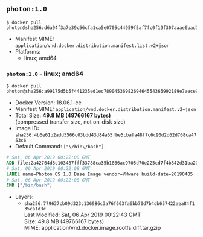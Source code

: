 ## `photon:1.0`

```console
$ docker pull photon@sha256:d6a94f3a7e39c56cfa1ca5e0705c44959f5af7fc0f19f307aaae6bad1b52bfd7
```

-	Manifest MIME: `application/vnd.docker.distribution.manifest.list.v2+json`
-	Platforms:
	-	linux; amd64

### `photon:1.0` - linux; amd64

```console
$ docker pull photon@sha256:a99175d5b5f441235ed1ec7890453698269464554365992189e7aece96e25bc9
```

-	Docker Version: 18.06.1-ce
-	Manifest MIME: `application/vnd.docker.distribution.manifest.v2+json`
-	Total Size: **49.8 MB (49766167 bytes)**  
	(compressed transfer size, not on-disk size)
-	Image ID: `sha256:4b6e61b2add5566c03bdd43d84a65fbe5cbafa48f7c6c90d2d62d768ca4753c6`
-	Default Command: `["\/bin\/bash"]`

```dockerfile
# Sat, 06 Apr 2019 00:22:08 GMT
ADD file:2a42764d8c103487fff33788ca35b1866ac9705d70e225cd7f4b842d31ba207f in / 
# Sat, 06 Apr 2019 00:22:08 GMT
LABEL name=Photon OS 1.0 Base Image vendor=VMware build-date=20190405
# Sat, 06 Apr 2019 00:22:08 GMT
CMD ["/bin/bash"]
```

-	Layers:
	-	`sha256:779637cb09d323c136986c3a76f663fa6bb70d7b4db657422aea84f135ca1d3c`  
		Last Modified: Sat, 06 Apr 2019 00:22:43 GMT  
		Size: 49.8 MB (49766167 bytes)  
		MIME: application/vnd.docker.image.rootfs.diff.tar.gzip
